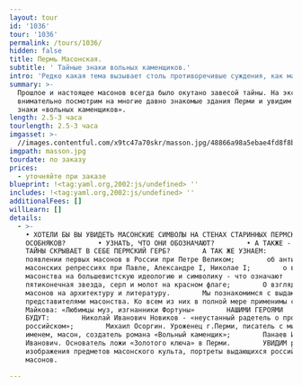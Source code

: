 ```yaml
---
layout: tour
id: '1036'
tour: '1036'
permalink: /tours/1036/
hidden: false
title: Пермь Масонская.
subtitle: ' Тайные знаки вольных каменщиков.'
intro: 'Редко какая тема вызывает столь противоречивые суждения, как масонство.'
summary: >-
  Прошлое и настоящее масонов всегда было окутано завесой тайны. На экскурсии мы
  внимательно посмотрим на многие давно знакомые здания Перми и увидим на них
  знаки «вольных каменщиков».
length: 2.5-3 часа
tourlength: 2.5-3 часа
imgasset: >-
  //images.contentful.com/x9tc47a70skr/masson.jpg/48866a98a5ebae4fd8f8b544c976177e/masson.jpg
imgpath: masson.jpg
tourdate: по заказу
prices:
  - уточняйте при заказе
blueprint: !<tag:yaml.org,2002:js/undefined> ''
includes: !<tag:yaml.org,2002:js/undefined> ''
additionalFees: []
willLearn: []
details:
  - >-
    • ХОТЕЛИ БЫ ВЫ УВИДЕТЬ МАСОНСКИЕ СИМВОЛЫ НА СТЕНАХ СТАРИННЫХ ПЕРМСКИХ
    ОСОБНЯКОВ?        • УЗНАТЬ, ЧТО ОНИ ОБОЗНАЧАЮТ?        • А ТАКЖЕ - КАКИЕ
    ТАЙНЫ СКРЫВАЕТ В СЕБЕ ПЕРМСКИЙ ГЕРБ?        А ТАК ЖЕ УЗНАЕМ:        о
    появлении первых масонов в России при Петре Великом;        об анти
    масонских репрессиях при Павле, Александре I, Николае I;        о влиянии
    масонства на большевистскую идеологию и символику - что означают
    пятиконечная звезда, серп и молот на красном флаге;        О взглядах
    масонов на архитектуру и литературу.        Мы познакомимся с выдающимися
    представителями масонства. Ко всем из них в полной мере применимы слова В.И.
    Майкова: «Любимцы муз, изгнанники Фортуны»        НАШИМИ ГЕРОЯМИ
    БУДУТ:        Николай Иванович Новиков - «неустанный радетель о просвещении
    российском»;        Михаил Осоргин. Уроженец г.Перми, писатель с мировым
    именем, масон, создатель романа «Вольный каменщик»;        Панаев Иван
    Иванович. Основатель ложи «Золотого ключа» в Перми.        УВИДИМ редкие
    изображения предметов масонского культа, портреты выдающихся российских
    масонов.

---
```

